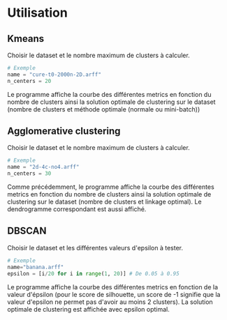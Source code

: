 # Utilisation

## Kmeans

Choisir le dataset et le nombre maximum de clusters à calculer.

```python
# Exemple
name = "cure-t0-2000n-2D.arff"
n_centers = 20
```

Le programme affiche la courbe des différentes metrics en fonction du nombre de clusters ainsi la solution optimale de clustering sur le dataset (nombre de clusters et méthode optimale (normale ou mini-batch))

## Agglomerative clustering

Choisir le dataset et le nombre maximum de clusters à calculer.

```python
# Exemple
name = "2d-4c-no4.arff"
n_centers = 30
```

Comme précédemment, le programme affiche la courbe des différentes metrics en fonction du nombre de clusters ainsi la solution optimale de clustering sur le dataset (nombre de clusters et linkage optimal). Le dendrogramme correspondant est aussi affiché.

## DBSCAN

Choisir le dataset et les différentes valeurs d'epsilon à tester.

```python
# Exemple
name="banana.arff"
epsilon = [i/20 for i in range(1, 20)] # De 0.05 à 0.95
```

Le programme affiche la courbe des différentes metrics en fonction de la valeur d'épsilon (pour le score de silhouette, un score de -1 signifie que la valeur d'epsilon ne permet pas d'avoir au moins 2 clusters). La solution optimale de clustering est affichée avec epsilon optimal.